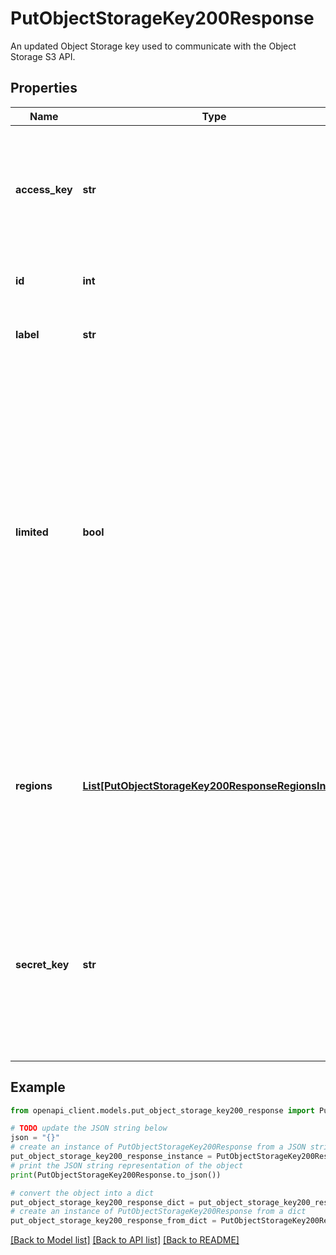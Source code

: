 # PutObjectStorageKey200Response

An updated Object Storage key used to communicate with the Object Storage S3 API.

## Properties

Name | Type | Description | Notes
------------ | ------------- | ------------- | -------------
**access_key** | **str** | A unique string chosen by the API to identify this key. Used as a user name to identify this key when making requests to the S3 API. | [optional] [readonly] 
**id** | **int** | This Object Storage key&#39;s unique numeric identifier. | [optional] [readonly] 
**label** | **str** | The label given to this key. For display purposes only. | [optional] 
**limited** | **bool** | Whether this Object Storage key limits access to specific buckets and permissions. Returns &#x60;false&#x60; if this key grants full access.  &gt; 📘 &gt; &gt; The &#x60;bucket_access&#x60; array that contains limited Object Storage key settings doesn&#39;t appear in this response. Store this key&#39;s &#x60;id&#x60; from the response and run [Get an Object Storage key](https://techdocs.akamai.com/linode-api/reference/get-object-storage-key) to view these settings. | [optional] [readonly] 
**regions** | [**List[PutObjectStorageKey200ResponseRegionsInner]**](PutObjectStorageKey200ResponseRegionsInner.md) | The key can be used in these regions to create new buckets, but it can&#39;t be used to manage content in those buckets. See [Create an Object Storage key](https://techdocs.akamai.com/linode-api/reference/post-object-storage-keys) for more details. | [optional] 
**secret_key** | **str** | This Object Storage key&#39;s secret key. Used as a password to validate this key when making requests to the S3 API. This value is only revealed in a response after creating or modifying a key. | [optional] [readonly] 

## Example

```python
from openapi_client.models.put_object_storage_key200_response import PutObjectStorageKey200Response

# TODO update the JSON string below
json = "{}"
# create an instance of PutObjectStorageKey200Response from a JSON string
put_object_storage_key200_response_instance = PutObjectStorageKey200Response.from_json(json)
# print the JSON string representation of the object
print(PutObjectStorageKey200Response.to_json())

# convert the object into a dict
put_object_storage_key200_response_dict = put_object_storage_key200_response_instance.to_dict()
# create an instance of PutObjectStorageKey200Response from a dict
put_object_storage_key200_response_from_dict = PutObjectStorageKey200Response.from_dict(put_object_storage_key200_response_dict)
```
[[Back to Model list]](../README.md#documentation-for-models) [[Back to API list]](../README.md#documentation-for-api-endpoints) [[Back to README]](../README.md)


